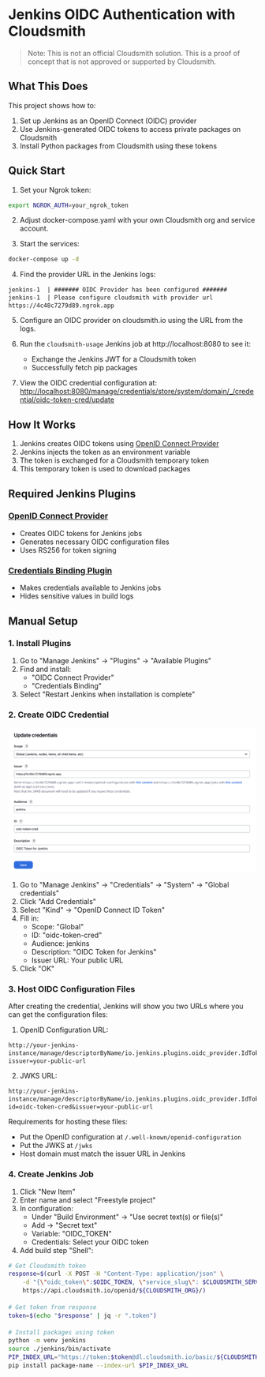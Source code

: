 # Jenkins OIDC Authentication with Cloudsmith

> Note: This is not an official Cloudsmith solution. This is a proof of concept that is not approved or supported by Cloudsmith.

## What This Does

This project shows how to:

1. Set up Jenkins as an OpenID Connect (OIDC) provider
2. Use Jenkins-generated OIDC tokens to access private packages on Cloudsmith
3. Install Python packages from Cloudsmith using these tokens

## Quick Start

1. Set your Ngrok token:
```bash
export NGROK_AUTH=your_ngrok_token
```

2. Adjust docker-compose.yaml with your own Cloudsmith org and service account.

3. Start the services:
```bash
docker-compose up -d
```

4. Find the provider URL in the Jenkins logs:
```
jenkins-1  | ####### OIDC Provider has been configured #######
jenkins-1  | Please configure cloudsmith with provider url https://4c48c7279d89.ngrok.app
```

5. Configure an OIDC provider on cloudsmith.io using the URL from the logs.

6. Run the `cloudsmith-usage` Jenkins job at http://localhost:8080 to see it:
   - Exchange the Jenkins JWT for a Cloudsmith token
   - Successfully fetch pip packages

7. View the OIDC credential configuration at:
   <http://localhost:8080/manage/credentials/store/system/domain/_/credential/oidc-token-cred/update>

## How It Works

1. Jenkins creates OIDC tokens using [OpenID Connect Provider](https://plugins.jenkins.io/oidc-provider/)
2. Jenkins injects the token as an environment variable
3. The token is exchanged for a Cloudsmith temporary token
4. This temporary token is used to download packages

## Required Jenkins Plugins

### [OpenID Connect Provider](https://plugins.jenkins.io/oidc-provider/)
- Creates OIDC tokens for Jenkins jobs
- Generates necessary OIDC configuration files
- Uses RS256 for token signing

### [Credentials Binding Plugin](https://plugins.jenkins.io/credentials-binding/)
- Makes credentials available to Jenkins jobs
- Hides sensitive values in build logs

## Manual Setup

### 1. Install Plugins

1. Go to "Manage Jenkins" → "Plugins" → "Available Plugins"
2. Find and install:
   - "OIDC Connect Provider"
   - "Credentials Binding"
3. Select "Restart Jenkins when installation is complete"

### 2. Create OIDC Credential

![](.images/oidc-provider.png)

1. Go to "Manage Jenkins" → "Credentials" → "System" → "Global credentials"
2. Click "Add Credentials"
3. Select "Kind" → "OpenID Connect ID Token"
4. Fill in:
   - Scope: "Global"
   - ID: "oidc-token-cred"
   - Audience: jenkins
   - Description: "OIDC Token for Jenkins"
   - Issuer URL: Your public URL
5. Click "OK"

### 3. Host OIDC Configuration Files

After creating the credential, Jenkins will show you two URLs where you can get the configuration files:

1. OpenID Configuration URL:

```
http://your-jenkins-instance/manage/descriptorByName/io.jenkins.plugins.oidc_provider.IdTokenStringCredentials/wellKnownOpenidConfiguration?issuer=your-public-url
```

2. JWKS URL:

```
http://your-jenkins-instance/manage/descriptorByName/io.jenkins.plugins.oidc_provider.IdTokenStringCredentials/jwks?id=oidc-token-cred&issuer=your-public-url
```

Requirements for hosting these files:
- Put the OpenID configuration at `/.well-known/openid-configuration`
- Put the JWKS at `/jwks`
- Host domain must match the issuer URL in Jenkins

### 4. Create Jenkins Job

1. Click "New Item"
2. Enter name and select "Freestyle project"
3. In configuration:
   - Under "Build Environment" → "Use secret text(s) or file(s)"
   - Add → "Secret text"
   - Variable: "OIDC_TOKEN"
   - Credentials: Select your OIDC token
4. Add build step "Shell":

```bash
# Get Cloudsmith token
response=$(curl -X POST -H "Content-Type: application/json" \
    -d "{\"oidc_token\":$OIDC_TOKEN, \"service_slug\": $CLOUDSMITH_SERVICE_ACCOUNT_SLUG}" \
    https://api.cloudsmith.io/openid/${CLOUDSMITH_ORG}/)

# Get token from response
token=$(echo "$response" | jq -r ".token")

# Install packages using token
python -m venv jenkins
source ./jenkins/bin/activate
PIP_INDEX_URL="https://token:$token@dl.cloudsmith.io/basic/${CLOUDSMITH_ORG}/${CLOUDSMITH_REPO}/python/simple/"
pip install package-name --index-url $PIP_INDEX_URL
```
